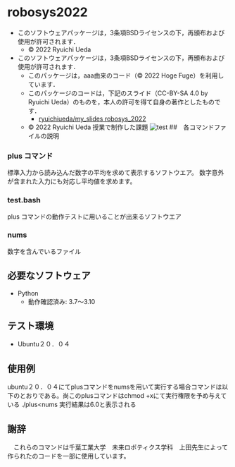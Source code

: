 # robosys2022
* このソフトウェアパッケージは，3条項BSDライセンスの下，再頒布および使用が許可されます．
  * © 2022 Ryuichi Ueda
* このソフトウェアパッケージは，3条項BSDライセンスの下，再頒布および使用が許可されます．
  * このパッケージは，aaa由来のコード（© 2022 Hoge Fuge）を利用しています．
  * このパッケージのコードは，下記のスライド（CC-BY-SA 4.0 by Ryuichi Ueda）のものを，本人の許可を得て自身の著作としたものです．
      * [ryuichiueda/my_slides robosys_2022](https://github.com/ryuichiueda/my_slides/tree/master/robosys_2022)
  * © 2022 Ryuichi Ueda
授業で制作した課題
![test](https://github.com/demio-328ka/robosys2022/actions/workflows/test.yml/badge.svg)
##　各コマンドファイルの説明
### plus コマンド
標準入力から読み込んだ数字の平均を求めて表示するソフトウエア。
数字意外が含まれた入力にも対応し平均値を求めます。
### test.bash
plus コマンドの動作テストに用いることが出来るソフトウエア
### nums
数字を含んでいるファイル
## 必要なソフトウェア
* Python
  * 動作確認済み: 3.7〜3.10
## テスト環境
* Ubuntu２０．０４
## 使用例
ubuntu２０．０４にてplusコマンドをnumsを用いて実行する場合コマンドは以下のとおりである。尚このplusコマンドはchmod +xにて実行権限を予め与えている
./plus<nums 
実行結果は6.0と表示される
## 謝辞
　これらのコマンドは千葉工業大学　未来ロボティクス学科　上田先生によって作られたのコードを一部に使用しています。








